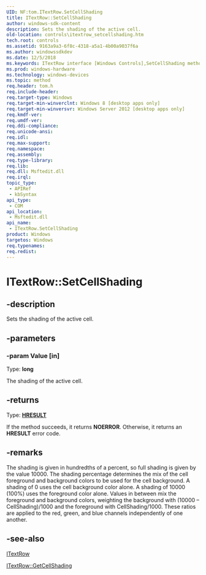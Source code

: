 ```yaml
---
UID: NF:tom.ITextRow.SetCellShading
title: ITextRow::SetCellShading
author: windows-sdk-content
description: Sets the shading of the active cell.
old-location: controls\itextrow_setcellshading.htm
tech.root: controls
ms.assetid: 9163a9a3-6f8c-4318-a5a1-4b00a9037f6a
ms.author: windowssdkdev
ms.date: 12/5/2018
ms.keywords: ITextRow interface [Windows Controls],SetCellShading method, ITextRow.SetCellShading, ITextRow::SetCellShading, SetCellShading, SetCellShading method [Windows Controls], SetCellShading method [Windows Controls],ITextRow interface, controls.itextrow_setcellshading, tom/ITextRow::SetCellShading
ms.prod: windows-hardware
ms.technology: windows-devices
ms.topic: method
req.header: tom.h
req.include-header: 
req.target-type: Windows
req.target-min-winverclnt: Windows 8 [desktop apps only]
req.target-min-winversvr: Windows Server 2012 [desktop apps only]
req.kmdf-ver: 
req.umdf-ver: 
req.ddi-compliance: 
req.unicode-ansi: 
req.idl: 
req.max-support: 
req.namespace: 
req.assembly: 
req.type-library: 
req.lib: 
req.dll: Msftedit.dll
req.irql: 
topic_type:
 - APIRef
 - kbSyntax
api_type:
 - COM
api_location:
 - Msftedit.dll
api_name:
 - ITextRow.SetCellShading
product: Windows
targetos: Windows
req.typenames: 
req.redist: 
---
```


# ITextRow::SetCellShading


## -description


Sets the shading of the active cell.


## -parameters




### -param Value [in]

Type: <b>long</b>

The shading of the active cell.


## -returns



Type: <b><a href="https://msdn.microsoft.com/4553cafc-450e-4493-a4d4-cb6e2f274d46">HRESULT</a></b>

If the method succeeds, it returns <b>NOERROR</b>. Otherwise, it returns an <b>HRESULT</b> error code.




## -remarks



The shading is given in hundredths of a percent, so full shading is given by the value 10000. The shading percentage determines the mix of the cell foreground and background colors to be used for the cell background. A shading of 0 uses the cell background color alone. A shading of 10000 (100%) uses the foreground color alone. Values in between mix the foreground and background colors, weighting the background with (10000 – CellShading)/1000 and the foreground with CellShading/1000. These ratios are applied to the red, green, and blue channels independently of one another.




## -see-also




<a href="https://msdn.microsoft.com/49f5ffc1-d615-4d07-9f41-1c5f0dd9045b">ITextRow</a>



<a href="https://msdn.microsoft.com/450f97ea-b5b4-44e4-92b8-155c1a9c9c1b">ITextRow::GetCellShading</a>
 

 


